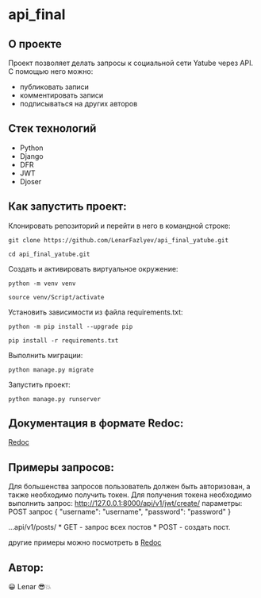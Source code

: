 # api_final

## О проекте

Проект позволяет делать запросы к социальной сети Yatube через API.
С помощью него можно:
- публикoвать записи
- комментировать записи
- подписываться на других авторов

## Стек технологий

- Python
- Django
- DFR
- JWT
- Djoser

## Как запустить проект:

Клонировать репозиторий и перейти в него в командной строке:
```
git clone https://github.com/LenarFazlyev/api_final_yatube.git
```

```
cd api_final_yatube.git
```

Cоздать и активировать виртуальное окружение:

```
python -m venv venv
```

```
source venv/Script/activate
```

Установить зависимости из файла requirements.txt:

```
python -m pip install --upgrade pip
```

```
pip install -r requirements.txt
```

Выполнить миграции:

```
python manage.py migrate
```

Запустить проект:

```
python manage.py runserver
```

## Документация в формате Redoc:
[Redoc](yatube_api/static/redoc.yaml)

## Примеры запросов:
Для большенства запросов пользователь должен быть авторизован, а также необходимо получить токен.
Для получения токена необходимо выполнить запрос: http://127.0.0.1:8000/api/v1/jwt/create/
параметры: POST запрос
{
   "username": "username",
   "password": "password"
}

...api/v1/posts/
    * GET - запрос всех постов
    * POST - создать пост.

другие примеры можно посмотреть в [Redoc](yatube_api/static/redoc.yaml)


## Автор:
 :grinning: Lenar :sunglasses::boom: